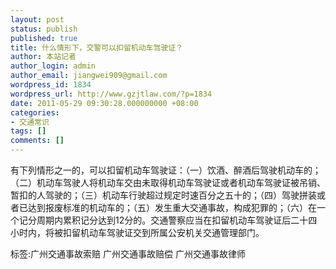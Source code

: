 ```yaml
---
layout: post
status: publish
published: true
title: 什么情形下，交警可以扣留机动车驾驶证？
author: 本站记者
author_login: admin
author_email: jiangwei909@gmail.com
wordpress_id: 1834
wordpress_url: http://www.gzjtlaw.com/?p=1834
date: 2011-05-29 09:30:28.000000000 +08:00
categories:
- 交通常识
tags: []
comments: []
---
```

有下列情形之一的，可以扣留机动车驾驶证：（一）饮酒、醉酒后驾驶机动车的；（二）机动车驾驶人将机动车交由未取得机动车驾驶证或者机动车驾驶证被吊销、暂扣的人驾驶的；（三）机动车行驶超过规定时速百分之五十的；（四）驾驶拼装或者已达到报废标准的机动车的；（五）发生重大交通事故，构成犯罪的；（六）在一个记分周期内累积记分达到12分的。交通警察应当在扣留机动车驾驶证后二十四小时内，将被扣留机动车驾驶证交到所属公安机关交通管理部门。标签:广州交通事故索赔 广州交通事故赔偿 广州交通事故律师
